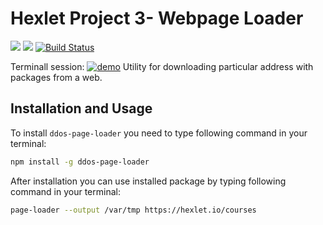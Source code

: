 # Hexlet Project 3- Webpage Loader #

<a href="https://codeclimate.com/github/ddos-kaz/project-lvl3-s334/maintainability"><img src="https://api.codeclimate.com/v1/badges/5c34d43c7252916cd4c4/maintainability" /></a>
<a href="https://codeclimate.com/github/ddos-kaz/project-lvl3-s334/test_coverage"><img src="https://api.codeclimate.com/v1/badges/5c34d43c7252916cd4c4/test_coverage" /></a>
[![Build Status](https://travis-ci.org/ddos-kaz/project-lvl3-s334.svg?branch=master)](https://travis-ci.org/ddos-kaz/project-lvl3-s334)

Terminall session:
[![demo](https://asciinema.org/a/Y7ZNEqTs5XljbNWlySRa9uqlU.png)](https://asciinema.org/a/Y7ZNEqTs5XljbNWlySRa9uqlU) 
Utility for downloading particular address with packages from a web.

## Installation and Usage
To install `ddos-page-loader` you need to type following command in your terminal:

```bash
npm install -g ddos-page-loader
```

After installation you can use installed package by typing following command in your terminal:

```bash
page-loader --output /var/tmp https://hexlet.io/courses
```
